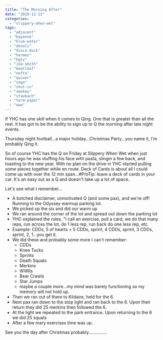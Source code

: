 ```yaml
---
title: "The Morning After"
date: "2019-12-13"
categories: 
  - "slippery-when-wet"
tags: 
  - "adjacent"
  - "bayonne"
  - "blue-water"
  - "denali"
  - "disco-duck"
  - "hermes"
  - "hgtv"
  - "joe-smith"
  - "meatloaf"
  - "oofta"
  - "quiver"
  - "sega"
  - "shut-in"
  - "smokey"
  - "staubach"
  - "term-paper"
  - "www"
---
```


If YHC has one skill when it comes to Qing. One that is greater than all the rest. It has got to be the ability to sign up to Q the morning after late night events.

Thursday night football...a major holiday...Christmas Party...you name it, I'm probably Qing it.

So of course YHC has the Q on Friday at Slippery When Wet when just hours ago he was stuffing his face with pasta, slingin a few back, and toasting to the new year. With no plan on the drive in YHC started pulling some pieces together while en route. Deck of Cards is about all I could come up with over the 12 min span...#ProTip: leave a deck of cards in your car. It's an easy out as a Q and doesn't take up a lot of space..

Let's see what I remember...

- A botched disclaimer, unmotivated Q (and some pax), and we're off! Running to the Odyssey warmup parking lot.
- We picked up the six and did our warm up
- We ran around the corner of the lot and spread out down the parking lot
- YHC explained the rules, "I call an exercise, pull a card, we do that many reps, run across the lot, do 1 less rep, run back do one less rep, etc.
- Example: CDDs, 5 of hearts = 5 CDDs, sprint, 4 CDDs, sprint, 3 CDDs, sprint, 2, 1...you get it.
- We did these and probably some more I can't remember:
    - CDDs
    - Knee Tucks
    - Sprints
    - Death Squats
    - Merkins
    - WWIIs
    - Bear Crawls
    - Star Jumps
    - maybe a couple more...my mind was barely functioning so my memory will not hold up.
- Then we ran out of there to Kildaire, held for the 6.
- Next pax ran down to the stop light and ran back to the 6. Upon their return they did 25 merkins then followed the 6.
- At the light we repeated to the park entrance. Upon returning to the 6 we did 25 squats
- After a few mary exercises time was up.

See you the day after Christmas probably...............
